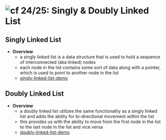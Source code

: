 ![cf](http://i.imgur.com/7v5ASc8.png) 24/25: Singly & Doubly Linked List
=====================================

## Singly Linked List
  * **Overview**
    * a singly linked list is a data structure that is used to hold a sequence of interconnected (aka linked) nodes
    * each node in the list contains some sort of data along with a pointer, which is used to point to another node in the list
    * [singly-linked-list-demo](/24-25/demo/singly_linked_list)

## Doubly Linked List
  * **Overview**
    * a doubly linked list utilizes the same functionality as a singly linked list and adds the ability for bi-directional movement within the list
    * this provides us with the ability to move from the first node in the list to the last node in the list and vice versa
    * [doubly-linked-list-demo](/24-25/demo/doubly_linked_list)
